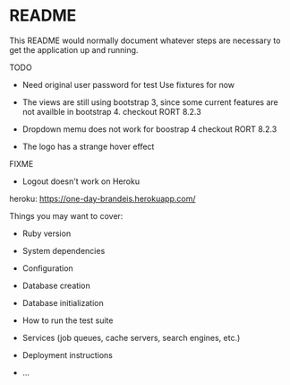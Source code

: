 # README

This README would normally document whatever steps are necessary to get the
application up and running.

TODO

- Need original user password for test
  Use fixtures for now

- The views are still using bootstrap 3, since some current features are not availble in bootstrap 4.
  checkout RORT 8.2.3

- Dropdown memu does not work for boostrap 4
  checkout RORT 8.2.3

- The logo has a strange hover effect


FIXME

- Logout doesn't work on Heroku


heroku: https://one-day-brandeis.herokuapp.com/



Things you may want to cover:

- Ruby version

- System dependencies

- Configuration

- Database creation

- Database initialization

- How to run the test suite

- Services (job queues, cache servers, search engines, etc.)

- Deployment instructions

- ...
